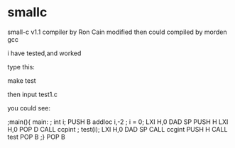 # smallc

small-c v1.1 compiler  by Ron Cain    modified then could compiled by morden gcc

i have tested,and worked

type this:

make test

then input test1.c

you could see:

;main(){
main:
;    int i;
        PUSH B
addloc i,-2
;    i = 0;
        LXI H,0
        DAD SP
        PUSH H
        LXI H,0
        POP D
        CALL ccpint
;    test(i);
        LXI H,0
        DAD SP
        CALL ccgint
        PUSH H
        CALL test
        POP B
;}
        POP B
